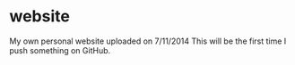 website
=======

My own personal website uploaded on 7/11/2014
This will be the first time I push something on GitHub.
